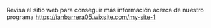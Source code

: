 Revisa el sitio web para conseguir más información acerca de nuestro programa https://ianbarrera05.wixsite.com/my-site-1
